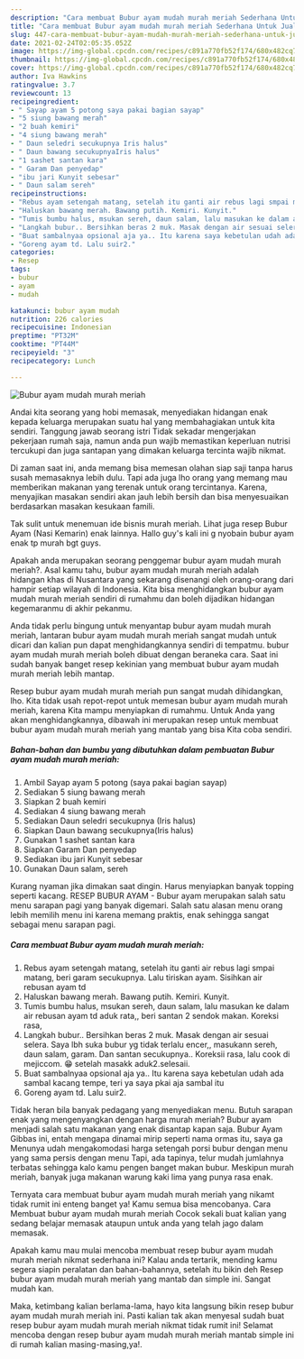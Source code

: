 ```yaml
---
description: "Cara membuat Bubur ayam mudah murah meriah Sederhana Untuk Jualan"
title: "Cara membuat Bubur ayam mudah murah meriah Sederhana Untuk Jualan"
slug: 447-cara-membuat-bubur-ayam-mudah-murah-meriah-sederhana-untuk-jualan
date: 2021-02-24T02:05:35.052Z
image: https://img-global.cpcdn.com/recipes/c891a770fb52f174/680x482cq70/bubur-ayam-mudah-murah-meriah-foto-resep-utama.jpg
thumbnail: https://img-global.cpcdn.com/recipes/c891a770fb52f174/680x482cq70/bubur-ayam-mudah-murah-meriah-foto-resep-utama.jpg
cover: https://img-global.cpcdn.com/recipes/c891a770fb52f174/680x482cq70/bubur-ayam-mudah-murah-meriah-foto-resep-utama.jpg
author: Iva Hawkins
ratingvalue: 3.7
reviewcount: 13
recipeingredient:
- " Sayap ayam 5 potong saya pakai bagian sayap"
- "5 siung bawang merah"
- "2 buah kemiri"
- "4 siung bawang merah"
- " Daun seledri secukupnya Iris halus"
- " Daun bawang secukupnyaIris halus"
- "1 sashet santan kara"
- " Garam Dan penyedap"
- "ibu jari Kunyit sebesar"
- " Daun salam sereh"
recipeinstructions:
- "Rebus ayam setengah matang, setelah itu ganti air rebus lagi smpai matang, beri garam secukupnya. Lalu tiriskan ayam. Sisihkan air rebusan ayam td"
- "Haluskan bawang merah. Bawang putih. Kemiri. Kunyit."
- "Tumis bumbu halus, msukan sereh, daun salam, lalu masukan ke dalam air rebusan ayam td aduk rata,, beri santan 2 sendok makan. Koreksi rasa,"
- "Langkah bubur.. Bersihkan beras 2 muk. Masak dengan air sesuai selera. Saya lbh suka bubur yg tidak terlalu encer,, masukann sereh, daun salam, garam. Dan santan secukupnya.. Koreksii rasa, lalu cook di mejiccom. 😁 setelah masakk aduk2.selesaii."
- "Buat sambalnyaa opsional aja ya.. Itu karena saya kebetulan udah ada sambal kacang tempe, teri ya saya pkai aja sambal itu"
- "Goreng ayam td. Lalu suir2."
categories:
- Resep
tags:
- bubur
- ayam
- mudah

katakunci: bubur ayam mudah 
nutrition: 226 calories
recipecuisine: Indonesian
preptime: "PT32M"
cooktime: "PT44M"
recipeyield: "3"
recipecategory: Lunch

---
```



![Bubur ayam mudah murah meriah](https://img-global.cpcdn.com/recipes/c891a770fb52f174/680x482cq70/bubur-ayam-mudah-murah-meriah-foto-resep-utama.jpg)

Andai kita seorang yang hobi memasak, menyediakan hidangan enak kepada keluarga merupakan suatu hal yang membahagiakan untuk kita sendiri. Tanggung jawab seorang istri Tidak sekadar mengerjakan pekerjaan rumah saja, namun anda pun wajib memastikan keperluan nutrisi tercukupi dan juga santapan yang dimakan keluarga tercinta wajib nikmat.

Di zaman  saat ini, anda memang bisa memesan olahan siap saji tanpa harus susah memasaknya lebih dulu. Tapi ada juga lho orang yang memang mau memberikan makanan yang terenak untuk orang tercintanya. Karena, menyajikan masakan sendiri akan jauh lebih bersih dan bisa menyesuaikan berdasarkan masakan kesukaan famili. 

Tak sulit untuk menemuan ide bisnis murah meriah. Lihat juga resep Bubur Ayam (Nasi Kemarin) enak lainnya. Hallo guy&#39;s kali ini g nyobain bubur ayam enak tp murah bgt guys.

Apakah anda merupakan seorang penggemar bubur ayam mudah murah meriah?. Asal kamu tahu, bubur ayam mudah murah meriah adalah hidangan khas di Nusantara yang sekarang disenangi oleh orang-orang dari hampir setiap wilayah di Indonesia. Kita bisa menghidangkan bubur ayam mudah murah meriah sendiri di rumahmu dan boleh dijadikan hidangan kegemaranmu di akhir pekanmu.

Anda tidak perlu bingung untuk menyantap bubur ayam mudah murah meriah, lantaran bubur ayam mudah murah meriah sangat mudah untuk dicari dan kalian pun dapat menghidangkannya sendiri di tempatmu. bubur ayam mudah murah meriah boleh dibuat dengan beraneka cara. Saat ini sudah banyak banget resep kekinian yang membuat bubur ayam mudah murah meriah lebih mantap.

Resep bubur ayam mudah murah meriah pun sangat mudah dihidangkan, lho. Kita tidak usah repot-repot untuk memesan bubur ayam mudah murah meriah, karena Kita mampu menyiapkan di rumahmu. Untuk Anda yang akan menghidangkannya, dibawah ini merupakan resep untuk membuat bubur ayam mudah murah meriah yang mantab yang bisa Kita coba sendiri.

<!--inarticleads1-->

##### Bahan-bahan dan bumbu yang dibutuhkan dalam pembuatan Bubur ayam mudah murah meriah:

1. Ambil  Sayap ayam 5 potong (saya pakai bagian sayap)
1. Sediakan 5 siung bawang merah
1. Siapkan 2 buah kemiri
1. Sediakan 4 siung bawang merah
1. Sediakan  Daun seledri secukupnya (Iris halus)
1. Siapkan  Daun bawang secukupnya(Iris halus)
1. Gunakan 1 sashet santan kara
1. Siapkan  Garam Dan penyedap
1. Sediakan ibu jari Kunyit sebesar
1. Gunakan  Daun salam, sereh


Kurang nyaman jika dimakan saat dingin. Harus menyiapkan banyak topping seperti kacang. RESEP BUBUR AYAM - Bubur ayam merupakan salah satu menu sarapan pagi yang banyak digemari. Salah satu alasan menu orang lebih memilih menu ini karena memang praktis, enak sehingga sangat sebagai menu sarapan pagi. 

<!--inarticleads2-->

##### Cara membuat Bubur ayam mudah murah meriah:

1. Rebus ayam setengah matang, setelah itu ganti air rebus lagi smpai matang, beri garam secukupnya. Lalu tiriskan ayam. Sisihkan air rebusan ayam td
1. Haluskan bawang merah. Bawang putih. Kemiri. Kunyit.
1. Tumis bumbu halus, msukan sereh, daun salam, lalu masukan ke dalam air rebusan ayam td aduk rata,, beri santan 2 sendok makan. Koreksi rasa,
1. Langkah bubur.. Bersihkan beras 2 muk. Masak dengan air sesuai selera. Saya lbh suka bubur yg tidak terlalu encer,, masukann sereh, daun salam, garam. Dan santan secukupnya.. Koreksii rasa, lalu cook di mejiccom. 😁 setelah masakk aduk2.selesaii.
1. Buat sambalnyaa opsional aja ya.. Itu karena saya kebetulan udah ada sambal kacang tempe, teri ya saya pkai aja sambal itu
1. Goreng ayam td. Lalu suir2.


Tidak heran bila banyak pedagang yang menyediakan menu. Butuh sarapan enak yang mengenyangkan dengan harga murah meriah? Bubur ayam menjadi salah satu makanan yang enak disantap kapan saja. Bubur Ayam Gibbas ini, entah mengapa dinamai mirip seperti nama ormas itu, saya ga Menunya udah mengakomodasi harga setengah porsi bubur dengan menu yang sama persis dengan menu Tapi, ada tapinya, telur mudah jumlahnya terbatas sehingga kalo kamu pengen banget makan bubur. Meskipun murah meriah, banyak juga makanan warung kaki lima yang punya rasa enak. 

Ternyata cara membuat bubur ayam mudah murah meriah yang nikamt tidak rumit ini enteng banget ya! Kamu semua bisa mencobanya. Cara Membuat bubur ayam mudah murah meriah Cocok sekali buat kalian yang sedang belajar memasak ataupun untuk anda yang telah jago dalam memasak.

Apakah kamu mau mulai mencoba membuat resep bubur ayam mudah murah meriah nikmat sederhana ini? Kalau anda tertarik, mending kamu segera siapin peralatan dan bahan-bahannya, setelah itu bikin deh Resep bubur ayam mudah murah meriah yang mantab dan simple ini. Sangat mudah kan. 

Maka, ketimbang kalian berlama-lama, hayo kita langsung bikin resep bubur ayam mudah murah meriah ini. Pasti kalian tak akan menyesal sudah buat resep bubur ayam mudah murah meriah nikmat tidak rumit ini! Selamat mencoba dengan resep bubur ayam mudah murah meriah mantab simple ini di rumah kalian masing-masing,ya!.

